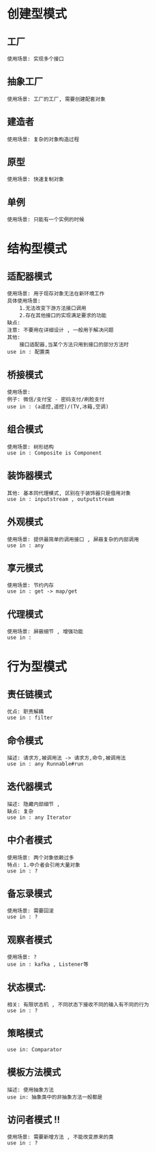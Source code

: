 # 创建型模式

## 工厂
    使用场景: 实现多个接口
## 抽象工厂
    使用场景: 工厂的工厂, 需要创建配套对象
## 建造者
    使用场景: 复杂的对象构造过程
## 原型 
    使用场景: 快速复制对象
## 单例
    使用场景: 只能有一个实例的时候

# 结构型模式

## 适配器模式
    使用场景: 用于现存对象无法在新环境工作
    具体使用场景: 
        1.无法改变下游方法接口调用
        2.存在其他接口的实现满足要求的功能
    缺点: 
    注意: 不要用在详细设计 , 一般用于解决问题
    其他: 
        接口适配器,当某个方法只用到接口的部分方法时
    use in : 配置类

## 桥接模式
    使用场景: 
    例子: 微信/支付宝 - 密码支付/刷脸支付
    use in : (a遥控,遥控)/(TV,冰箱,空调)
    

## 组合模式
    使用场景: 树形结构
    use in : Composite is Component

## 装饰器模式
    其他: 基本同代理模式, 区别在于装饰器只是借用对象
    use in : inputstream , outputstream

## 外观模式
    使用场景: 提供最简单的调用接口 , 屏蔽复杂的内部调用
    use in : any

## 享元模式
    使用场景: 节约内存
    use in : get -> map/get

## 代理模式
    使用场景: 屏蔽细节 , 增强功能
    use in : 

# 行为型模式
## 责任链模式 
    优点: 职责解耦
    use in : filter
    

## 命令模式
    描述: 请求方,被调用法 -> 请求方,命令,被调用法
    use in : any Runnable#run

## 迭代器模式
    描述: 隐藏内部细节 ,
    缺点: 复杂
    use in : any Iterator

## 中介者模式
    使用场景: 两个对象依赖过多
    特点: 1.中介者会引用大量对象
    use in : ?

## 备忘录模式
    使用场景: 需要回滚
    use in : ?

## 观察者模式
    使用场景: ?
    use in : kafka , Listener等  

## 状态模式:
    相关: 有限状态机 , 不同状态下接收不同的输入有不同的行为
    use in : ?

## 策略模式
    use in: Comparator


## 模板方法模式
    描述: 使用抽象方法
    use in: 抽象类中的非抽象方法一般都是
    
    
## 访问者模式 !!
    使用场景: 需要新增方法 , 不能改变原来的类
    use in : ?